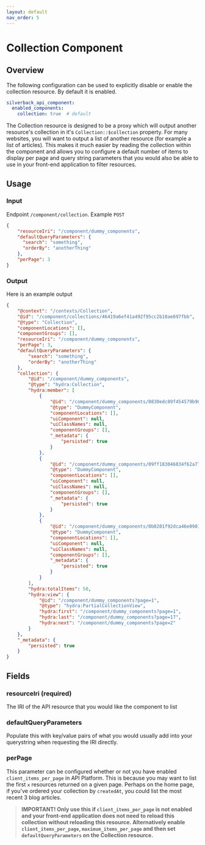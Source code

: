 ```yaml
---
layout: default
nav_order: 5
---
```

# Collection Component

## Overview

The following configuration can be used to explicitly disable or enable the collection resource. By default it is enabled.

```yaml
silverback_api_component:
  enabled_components:
    collection: true  # default
```

The Collection resource is designed to be a proxy which will output another resource's collection in it's `Collection::$collection` property. For many websites, you will want to output a list of another resource (for example a list of articles). This makes it much easier by reading the collection within the component and allows you to configure a default number of items to display per page and query string parameters that you would also be able to use in your front-end application to filter resources.

## Usage

### Input

Endpoint `/component/collection`. Example `POST`
```json
{
    "resourceIri": "/component/dummy_components",
    "defaultQueryParameters": {
      "search": "something",
      "orderBy": "anotherThing"
    },
    "perPage": 3
}
```

### Output

Here is an example output

```json
{
    "@context": "/contexts/Collection",
    "@id": "/component/collections/46419a6ef41a492f95cc2b18ae697fbb",
    "@type": "Collection",
    "componentLocations": [],
    "componentGroups": [],
    "resourceIri": "/component/dummy_components",
    "perPage": 3,
    "defaultQueryParameters": {
        "search": "something",
        "orderBy": "anotherThing"
    },
    "collection": {
        "@id": "/component/dummy_components",
        "@type": "hydra:Collection",
        "hydra:member": [
            {
                "@id": "/component/dummy_components/0830edc89f454579b9007cab7f017989",
                "@type": "DummyComponent",
                "componentLocations": [],
                "uiComponent": null,
                "uiClassNames": null,
                "componentGroups": [],
                "_metadata": {
                    "persisted": true
                }
            },
            {
                "@id": "/component/dummy_components/09ff183046834f62a77c694b4bf8de1d",
                "@type": "DummyComponent",
                "componentLocations": [],
                "uiComponent": null,
                "uiClassNames": null,
                "componentGroups": [],
                "_metadata": {
                    "persisted": true
                }
            },
            {
                "@id": "/component/dummy_components/0b0201f92dca46e0981e02231eb3da9e",
                "@type": "DummyComponent",
                "componentLocations": [],
                "uiComponent": null,
                "uiClassNames": null,
                "componentGroups": [],
                "_metadata": {
                    "persisted": true
                }
            }
        ],
        "hydra:totalItems": 50,
        "hydra:view": {
            "@id": "/component/dummy_components?page=1",
            "@type": "hydra:PartialCollectionView",
            "hydra:first": "/component/dummy_components?page=1",
            "hydra:last": "/component/dummy_components?page=17",
            "hydra:next": "/component/dummy_components?page=2"
        }
    },
    "_metadata": {
        "persisted": true
    }
} 
```

## Fields

### resourceIri (required)

The IRI of the API resource that you would like the component to list

### defaultQueryParameters

Populate this with key/value pairs of what you would usually add into your querystring when requesting the IRI directly.

### perPage

This parameter can be configured whether or not you have enabled `client_items_per_page` in API Platform. This is because you may want to list the first `x` resources returned on a given page. Perhaps on the home page, if you've ordered your collection by `createdAt`, you could list the most recent 3 blog articles.

> **IMPORTANT! Only use this if `client_items_per_page` is not enabled and your front-end application does not need to reload this collection without reloading this resource. Alternatively enable `client_items_per_page`, `maximum_items_per_page` and then set `defaultQueryParameters` on the Collection resource.**
